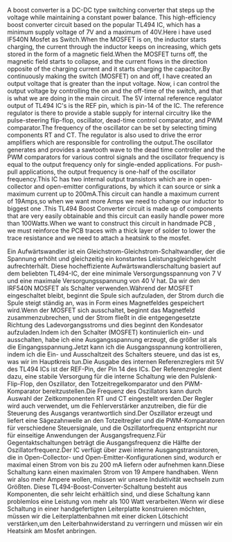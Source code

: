 A boost converter is a DC-DC type switching converter that steps up the voltage while maintaining a constant power balance. This  high-efficiency boost converter circuit based on the popular TL494 IC, which has a minimum supply voltage of 7V and a maximum of 40V.Here i have used IF540N Mosfet as Switch.When the MOSFET is on, the inductor starts charging, the current through the inductor keeps on increasing, which gets stored in the form of a magnetic field.When the  MOSFET turns off, the magnetic field starts to collapse, and the current flows in the direction opposite of the charging current and it starts charging the capacitor.By continuously making the switch (MOSFET) on and off, I have created an output voltage that is greater than the input voltage. Now, i can control the output voltage by controlling the on and the off-time of the switch, and that is what we are doing in the main circuit. The 5V internal reference regulator output of TL494 IC's is the REF pin, which is pin-14 of the IC. The reference regulator is there to provide a stable supply for internal circuitry like the pulse-steering flip-flop, oscillator, dead-time control comparator, and PWM comparator.The frequency of the oscillator can be set by selecting timing components RT and CT. The regulator is also used to drive the error amplifiers which are responsible for controlling the output.The oscillator generates and provides a sawtooth wave to the dead time controller and the PWM comparators for various control signals and the oscillator frequency is equal to the output frequency only for single-ended applications. For push-pull applications, the output frequency is one-half of the oscillator frequency.This IC has two internal output transistors which are in open-collector and open-emitter configurations, by which it can source or sink a maximum current up to 200mA.This circuit can handle a maximum current of 19Amps,so when we want more Amps we need to change our inductor to biggest one .This TL494 Boost Converter circuit is made up of components that are very easily obtainable and this circuit can easily handle power more than 100Watts.When we want to  construct this circuit in handmade PCB , we must  reinforce the PCB traces with a thick layer of solder to lower the trace resistance and we need to attach a heatsink to the mosfet.

Ein Aufwärtswandler ist ein Gleichstrom-Gleichstrom-Schaltwandler, der die Spannung erhöht und gleichzeitig ein konstantes Leistungsgleichgewicht aufrechterhält. Diese hocheffiziente Aufwärtswandlerschaltung basiert auf dem beliebten TL494-IC, der eine minimale Versorgungsspannung von 7 V und eine maximale Versorgungsspannung von 40 V hat. Da wir den IRF540N MOSFET als Schalter verwenden.Während der MOSFET eingeschaltet bleibt, beginnt die Spule sich aufzuladen, der Strom durch die Spule steigt ständig an, was in Form eines Magnetfeldes gespeichert wird.Wenn der MOSFET sich ausschaltet, beginnt das Magnetfeld zusammenzubrechen, und der Strom fließt in die entgegengesetzte Richtung des Ladevorgangsstroms und dies beginnt den Kondesator aufzuladen.Indem ich den Schalter (MOSFET) kontinuierlich ein- und ausschalten, habe ich  eine Ausgangsspannung erzeugt, die größer ist als die Eingangsspannung.Jetzt kann ich die Ausgangsspannung kontrollieren, indem ich die Ein- und Ausschaltzeit des Schalters steuere, und das ist es, was wir im Hauptkreis tun.Die Ausgabe des internen Referenzreglers mit 5V des TL494 ICs ist der REF-Pin, der Pin 14 des ICs. Der Referenzregler dient dazu, eine stabile Versorgung für die interne Schaltung wie den Pulslenk-Flip-Flop, den Oszillator, den Totzeitregelkomparator und den PWM-Komparator bereitzustellen.Die Frequenz des Oszillators kann durch Auswahl der Zeitkomponenten RT und CT eingestellt werden.Der Regler wird auch verwendet, um die Fehlerverstärker anzutreiben, die für die Steuerung des Ausgangs verantwortlich sind.Der Oszillator erzeugt und liefert eine Sägezahnwelle an den Totzeitregler und die PWM-Komparatoren für verschiedene Steuersignale, und die Oszillatorfrequenz entspricht nur für einseitige Anwendungen der Ausgangsfrequenz.Für Gegentaktschaltungen beträgt die Ausgangsfrequenz die Hälfte der Oszillatorfrequenz.Der IC verfügt über zwei interne Ausgangstransistoren, die in Open-Collector- und Open-Emitter-Konfigurationen sind, wodurch er maximal einen Strom von bis zu 200 mA liefern oder aufnehmen kann.Diese Schaltung kann einen maximalen Strom von 19 Ampere handhaben. Wenn wir also mehr Ampere wollen, müssen wir unsere Induktivität wechseln zum Größten. Diese TL494-Boost-Converter-Schaltung besteht aus Komponenten, die sehr leicht erhältlich sind, und diese Schaltung kann problemlos eine Leistung von mehr als 100 Watt verarbeiten.Wenn wir diese Schaltung in einer handgefertigten Leiterplatte konstruieren möchten, müssen wir die Leiterplattenbahnen mit einer dicken Lötschicht verstärken,um den Leiterbahnwiderstand zu verringern und müssen wir ein Heatsink am Mosfet anbringen.
